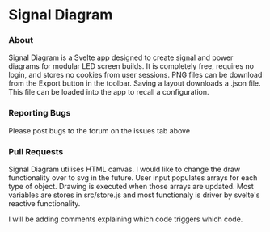 # Signal Diagram

### About

Signal Diagram is a Svelte app designed to create signal and power diagrams for modular LED screen builds. It is completely free, requires no login, and stores no cookies from user sessions. PNG files can be download from the Export button in the toolbar. Saving a layout downloads a .json file. This file can be loaded into the app to recall a configuration.

### Reporting Bugs

Please post bugs to the forum on the issues tab above

### Pull Requests

Signal Diagram utilises HTML canvas. I would like to change the draw functionality over to svg in the future. User input populates arrays for each type of object. Drawing is executed when those arrays are updated. Most variables are stores in src/store.js and most functionaly is driver by svelte's reactive functionality.

I will be adding comments explaining which code triggers which code.
